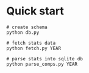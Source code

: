 # Quick start

```
# create schema
python db.py

# fetch stats data
python fetch.py YEAR

# parse stats into sqlite db
python parse_comps.py YEAR
```
